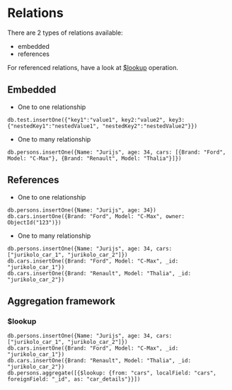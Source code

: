 # Relations
There are 2 types of relations available:
* embedded
* references

For referenced relations, have a look at [$lookup](https://docs.mongodb.com/v3.6/reference/operator/aggregation/lookup/) operation.

## Embedded
* One to one relationship 
```mongojs
db.test.insertOne({"key1":"value1", key2:"value2", key3: {"nestedKey1":"nestedValue1", "nestedKey2":"nestedValue2"}})
```

* One to many relationship
```mongojs
db.persons.insertOne({Name: "Jurijs", age: 34, cars: [{Brand: "Ford", Model: "C-Max"}, {Brand: "Renault", Model: "Thalia"}]})
```

## References
* One to one relationship
```mongojs
db.persons.insertOne({Name: "Jurijs", age: 34})
db.cars.insertOne({Brand: "Ford", Model: "C-Max", owner: ObjectId("123")})
```

* One to many relationship
```mongojs
db.persons.insertOne({Name: "Jurijs", age: 34, cars: ["jurikolo_car_1", "jurikolo_car_2"]})
db.cars.insertOne({Brand: "Ford", Model: "C-Max", _id: "jurikolo_car_1"})
db.cars.insertOne({Brand: "Renault", Model: "Thalia", _id: "jurikolo_car_2"})
```

## Aggregation framework
### $lookup
```mongojs
db.persons.insertOne({Name: "Jurijs", age: 34, cars: ["jurikolo_car_1", "jurikolo_car_2"]})
db.cars.insertOne({Brand: "Ford", Model: "C-Max", _id: "jurikolo_car_1"})
db.cars.insertOne({Brand: "Renault", Model: "Thalia", _id: "jurikolo_car_2"})
db.persons.aggregate([{$lookup: {from: "cars", localField: "cars", foreignField: "_id", as: "car_details"}}])
```